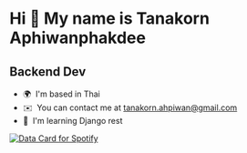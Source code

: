 Hi 👋 My name is Tanakorn Aphiwanphakdee
========================================

Backend Dev
-----------

* 🌍  I'm based in Thai
* ✉️  You can contact me at [tanakorn.ahpiwan@gmail.com](mailto:tanakorn.ahpiwan@gmail.com)
* 🧠  I'm learning Django rest

<a href="https://data-card-for-spotify.herokuapp.com/card?user_id=91tkvuqtwxwozxib2x8tx1zq2">
  <img src="https://data-card-for-spotify.herokuapp.com/api/card?user_id=91tkvuqtwxwozxib2x8tx1zq2" alt="Data Card for Spotify">
</a>
